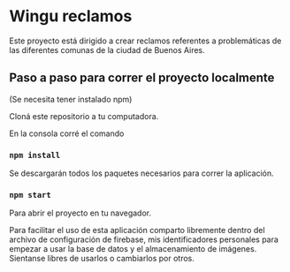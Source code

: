 # Wingu reclamos

Este proyecto está dirigido a crear reclamos referentes a problemáticas de las diferentes comunas de la ciudad de Buenos Aires.

## Paso a paso para correr el proyecto localmente
(Se necesita tener instalado npm)

Cloná este repositorio a tu computadora.

En la consola corré el comando

### `npm install`

Se descargarán todos los paquetes necesarios para correr la aplicación.

### `npm start`

Para abrir el proyecto en tu navegador.

Para facilitar el uso de esta aplicación comparto libremente dentro del archivo de configuración de firebase, mis identificadores personales para empezar a usar la base de datos y el almacenamiento de imágenes. Sientanse libres de usarlos o cambiarlos por otros.